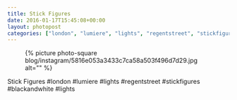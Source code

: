 ```yaml
---
title: Stick Figures
date: 2016-01-17T15:45:08+00:00
layout: photopost
categories: ["london", "lumiere", "lights", "regentstreet", "stickfigures", "blackandwhite", "lights", "photos", "instagram"]
---
```


<figure class="photo photo--square">
  {% picture photo-square blog/instagram/5816e053a3433c7ca58a503f496d7d29.jpg alt="" %}
</figure>

Stick Figures
#london #lumiere #lights #regentstreet #stickfigures #blackandwhite #lights
